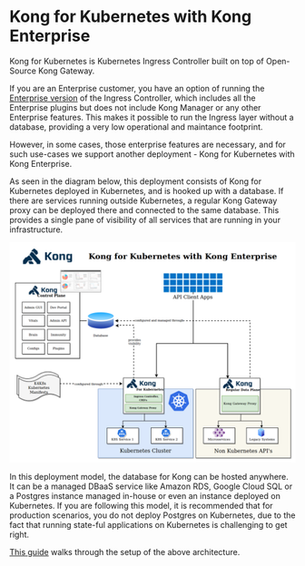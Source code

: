 # Kong for Kubernetes with Kong Enterprise

Kong for Kubernetes is Kubernetes Ingress Controller built on top
of Open-Source Kong Gateway.

If you are an Enterprise customer, you have an option of running the
[Enterprise version](https://docs.konghq.com/enterprise/1.3-x/kong-for-kubernetes/)
of the Ingress Controller, which includes
all the Enterprise plugins but does not include Kong Manager or any
other Enterprise features. This makes it possible to
run the Ingress layer without a database, providing a very low
operational and maintance footprint.

However, in some cases, those enterprise features are necessary,
and for such use-cases we support another deployment - Kong for
Kubernetes with Kong Enterprise.

As seen in the diagram below, this deployment consists of
Kong for Kubernetes deployed in Kubernetes, and is hooked up with
a database. If there are services running outside Kubernetes,
a regular Kong Gateway proxy can be deployed there and connected to the same database. This provides a single pane of visibility of
all services that are running in your infrastructure.



![architecture-overview](../images/k4k8s-with-kong-enterprise.png "K4K8S with Kong Enterprise")

In this deployment model, the database for Kong can be hosted anywhere.
It can be a managed DBaaS service like Amazon RDS, Google Cloud
SQL or a Postgres instance managed in-house or even an instance
deployed on Kubernetes.
If you are following this model, it is recommended that for
production scenarios, you do not deploy Postgres on Kubernetes,
due to the fact that running state-ful applications on Kubernetes
is challenging to get right.

[This guide](../deployment/kong-enterprise.md)
walks through the setup of the above architecture.
